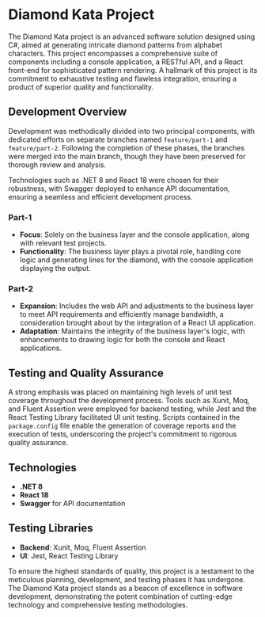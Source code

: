 # Diamond Kata Project

The Diamond Kata project is an advanced software solution designed using C#, aimed at generating intricate diamond patterns from alphabet characters. This project encompasses a comprehensive suite of components including a console application, a RESTful API, and a React front-end for sophisticated pattern rendering. A hallmark of this project is its commitment to exhaustive testing and flawless integration, ensuring a product of superior quality and functionality.

## Development Overview

Development was methodically divided into two principal components, with dedicated efforts on separate branches named `feature/part-1` and `feature/part-2`. Following the completion of these phases, the branches were merged into the main branch, though they have been preserved for thorough review and analysis.

Technologies such as .NET 8 and React 18 were chosen for their robustness, with Swagger deployed to enhance API documentation, ensuring a seamless and efficient development process.

### Part-1

- **Focus**: Solely on the business layer and the console application, along with relevant test projects.
- **Functionality**: The business layer plays a pivotal role, handling core logic and generating lines for the diamond, with the console application displaying the output.

### Part-2

- **Expansion**: Includes the web API and adjustments to the business layer to meet API requirements and efficiently manage bandwidth, a consideration brought about by the integration of a React UI application.
- **Adaptation**: Maintains the integrity of the business layer's logic, with enhancements to drawing logic for both the console and React applications.

## Testing and Quality Assurance

A strong emphasis was placed on maintaining high levels of unit test coverage throughout the development process. Tools such as Xunit, Moq, and Fluent Assertion were employed for backend testing, while Jest and the React Testing Library facilitated UI unit testing. Scripts contained in the `package.config` file enable the generation of coverage reports and the execution of tests, underscoring the project's commitment to rigorous quality assurance.

## Technologies

- **.NET 8**
- **React 18**
- **Swagger** for API documentation

## Testing Libraries

- **Backend**: Xunit, Moq, Fluent Assertion
- **UI**: Jest, React Testing Library

To ensure the highest standards of quality, this project is a testament to the meticulous planning, development, and testing phases it has undergone. The Diamond Kata project stands as a beacon of excellence in software development, demonstrating the potent combination of cutting-edge technology and comprehensive testing methodologies.
